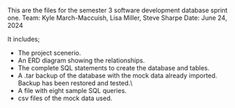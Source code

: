 This are the files for the semester 3 software development database sprint one.
Team: Kyle March-Maccuish, Lisa Miller, Steve Sharpe
Date: June 24, 2024

It includes; 

  - The project scenerio.
  - An ERD diagram showing the relationships.
  - The complete SQL statements to create the database and tables.
  - A .tar backup of the database with the mock data already imported. Backup has been restored and tested.\
  - A file with eight sample SQL queries.
  - csv files of the mock data used.
